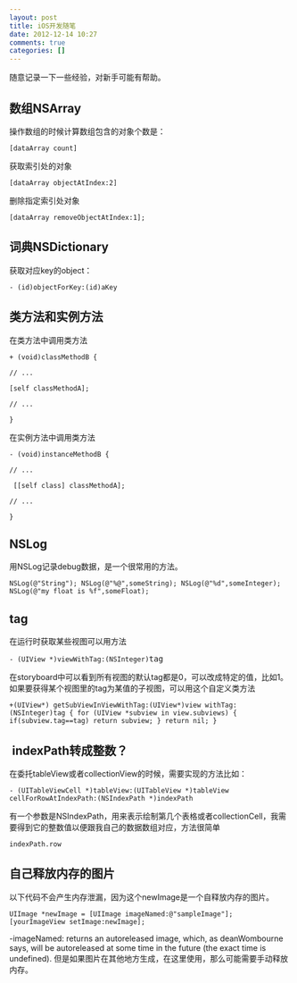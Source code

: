```yaml
---
layout: post
title: iOS开发随笔
date: 2012-12-14 10:27
comments: true
categories: []
---
```

随意记录一下一些经验，对新手可能有帮助。
<h2>数组NSArray</h2>
操作数组的时候计算数组包含的对象个数是：
<pre><code>[dataArray count]</code></pre>
获取索引处的对象
<pre><code>[dataArray objectAtIndex:2]</code></pre>
删除指定索引处对象
<pre><code>[dataArray removeObjectAtIndex:1];</code></pre>
<h2>词典NSDictionary</h2>
获取对应key的object：
<pre><code>- (id)objectForKey:(id)aKey</code></pre>
<h2>类方法和实例方法</h2>
在类方法中调用类方法
<pre><code>+ (void)classMethodB { </code></pre>
<pre><code>// ... </code></pre>
<pre><code>[self classMethodA]; </code></pre>
<pre><code>// ... </code></pre>
<pre><code>}</code></pre>
在实例方法中调用类方法
<pre><code>- (void)instanceMethodB { </code></pre>
<pre><code>// ...</code></pre>
<pre><code> [[self class] classMethodA];</code></pre>
<pre><code>// ...</code></pre>
<pre><code>}</code></pre>
<h2>NSLog</h2>
用NSLog记录debug数据，是一个很常用的方法。
<pre><code>NSLog(@"String"); NSLog(@"%@",someString); NSLog(@"%d",someInteger); NSLog(@"my float is %f",someFloat);</code></pre>
<h2>tag</h2>
在运行时获取某些视图可以用方法
<pre><code>- (UIView *)viewWithTag:(NSInteger)</code>tag</pre>
在storyboard中可以看到所有视图的默认tag都是0，可以改成特定的值，比如1。
如果要获得某个视图里的tag为某值的子视图，可以用这个自定义类方法
<pre><code>+(UIView*) getSubViewInViewWithTag:(UIView*)view withTag:(NSInteger)tag { for (UIView *subview in view.subviews) { if(subview.tag==tag) return subview; } return nil; }</code></pre>
<h2> indexPath转成整数？</h2>
在委托tableView或者collectionView的时候，需要实现的方法比如：
<pre><code>- (UITableViewCell *)tableView:(UITableView *)tableView cellForRowAtIndexPath:(NSIndexPath *)indexPath</code></pre>
有一个参数是NSIndexPath，用来表示绘制第几个表格或者collectionCell，我需要得到它的整数值以便跟我自己的数据数组对应，方法很简单
<pre><code>indexPath.row</code></pre>
<h2>自己释放内存的图片</h2>
以下代码不会产生内存泄漏，因为这个newImage是一个自释放内存的图片。
<pre><code>UIImage *newImage = [UIImage imageNamed:@"sampleImage"]; [yourImageView setImage:newImage];</code></pre>
-imageNamed: returns an autoreleased image, which, as deanWombourne says, will be autoreleased at some time in the future (the exact time is undefined).
但是如果图片在其他地方生成，在这里使用，那么可能需要手动释放内存。
